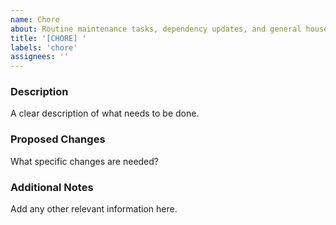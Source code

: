 ```yaml
---
name: Chore
about: Routine maintenance tasks, dependency updates, and general housekeeping
title: '[CHORE] '
labels: 'chore'
assignees: ''
---
```


### Description

A clear description of what needs to be done.

### Proposed Changes

What specific changes are needed?

### Additional Notes

Add any other relevant information here.